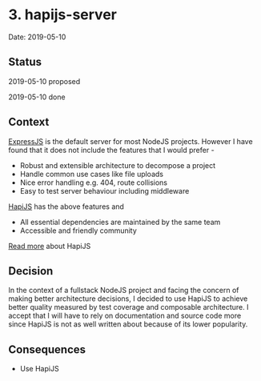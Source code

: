 # 3. hapijs-server

Date: 2019-05-10

## Status

2019-05-10 proposed

2019-05-10 done

## Context

[ExpressJS][1] is the default server for most NodeJS projects. However I have found that it does not include the features that I would prefer -

- Robust and extensible architecture to decompose a project
- Handle common use cases like file uploads
- Nice error handling e.g. 404, route collisions
- Easy to test server behaviour including middleware

[HapiJS][2] has the above features and

- All essential dependencies are maintained by the same team
- Accessible and friendly community

[Read more][3] about HapiJS

## Decision

In the context of a fullstack NodeJS project and facing the concern of making better architecture decisions, I decided to use HapiJS to achieve better quality measured by test coverage and composable architecture. I accept that I will have to rely on documentation and source code more since HapiJS is not as well written about because of its lower popularity.

## Consequences

- Use HapiJS

[1]: https://expressjs.com/
[2]: https://hapijs.com
[3]: https://hueniverse.com/why-you-should-consider-hapi-6163689bd7c2
